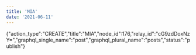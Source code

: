 ```yaml
---
title: 'MIA'
date: '2021-06-11'
---
```


{"action_type":"CREATE","title":"MIA","node_id":176,"relay_id":"cG9zdDoxNzY=","graphql_single_name":"post","graphql_plural_name":"posts","status":"publish"}
